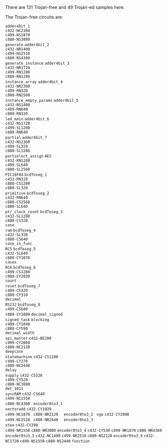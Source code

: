 There are 131 Trojan-free and 49 Trojan-ed samples here.

The Trojan-free circuits are:

`adder4bit_1`  
`c432-NC2360`  
`c499-NS1870`  
`c880-NS3080`     
`generate`
`adder4bit_2`  
`c432-NR1400`  
`c499-NS2510`  
`c880-NS4360`     
`generate_instance`
`adder4bit_3`  
`c432-NR1720`  
`c499-RN1280`  
`c880-RN1280`     
`instance_array`
`adder4bit_4`  
`c432-NR2360`  
`c499-RN320`  
`c880-RN2560`     
`instance_empty_params`
`adder4bit_5`  
`c432-NS1400`  
`c499-RN640`  
`c880-RN320`      
`led_main`
`adder4bit_6`  
`c432-NS1720`  
`c499-SL1280`  
`c880-RN640`      
`partial`
`adder4bit_7`  
`c432-NS2360`  
`c499-SL320`   
`c880-SL1280`     
`partselect_assign`
`AES`          
`c432-RN1280`  
`c499-SL640`   
`c880-SL2560`     
`PIC16F84`
`bcdToseg_1`   
`c432-RN320`   
`c880-CS1280`  
`c880-SL320`      
`primitive`
`bcdToseg_2`   
`c432-RN640`   
`c880-CS2560`  
`c880-SL640`      
`ptr_clock_reset`
`bcdToseg_3`   
`c432-SL1280`  
`c880-CS320`   
`case`            
`ram`
`bcdToseg_4`   
`c432-SL320`   
`c880-CS640`   
`case_in_func`    
`RC5`
`bcdToseg_5`   
`c432-SL640`   
`c880-CY1070`  
`casex`           
`RC6`
`bcdToseg_6`   
`c499-CS1280`  
`c880-CY2030`  
`count`           
`reset`
`bcdToseg_7`   
`c499-CS320`   
`c880-CY310`   
`decimal`        
`RS232`
`bcdToseg_8`  
`c499-CS640`  
`c880-CY3880` 
`decimal_signed`  
`signed_task`
`blocking`     
`c499-CY1040`  
`c880-CY590`   
`decimal_width`   
`spi_master`
`c432-BE280`   
`c499-CY2060`  
`c880-NC2120`  
`deepcase`        
`statemachine`
`c432-CS1280`  
`c499-CY270`  
`c880-NC2440`  
`delay`          
`supply`
`c432-CS320`   
`c499-CY520`   
`c880-NC3080`  
`det_1011`        
`syncRAM`
`c432-CS640`   
`c499-NC1550`  
`c880-NC4360 ` 
`encoder8to3_1`  
`vectoradd`
`c432-CY1020`  
`c499-NC1870 ` 
`c880-NR2120  `
`encoder8to3_2 ` 
`vga`
`c432-CY2000`  
`c499-NC2510 ` 
`c880-NR2440  `
`encoder8to3_3 `  
`xtea`
`c432-CY290`   
`c499-NR1550` 
`c880-NR3080` 
`encoder8to3_4`
`c432-CY530`
`c499-NR1870`
`c880-NR4360`
`encoder8to3_5`
`c432-NC1400`
`c499-NR2510`
`c880-NS2120`
`encoder8to3_6`
`c432-NC1720`
`c499-NS1550`
`c880-NS2440`
`function`
